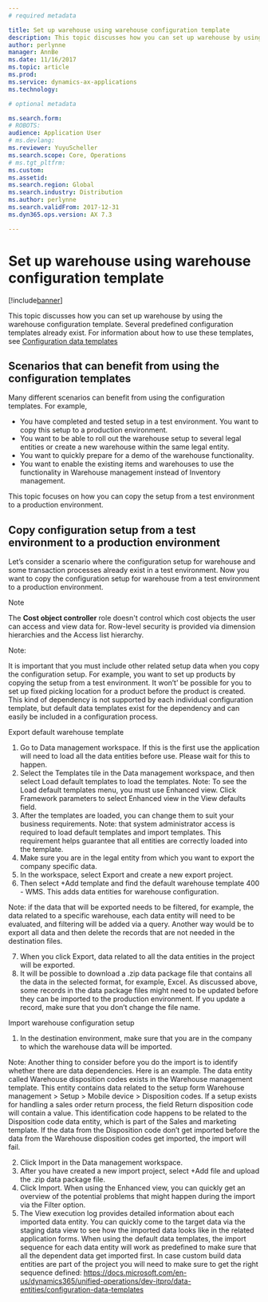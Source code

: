 ```yaml
---
# required metadata

title: Set up warehouse using warehouse configuration template
description: This topic discusses how you can set up warehouse by using the warehouse configuration template.
author: perlynne
manager: AnnBe
ms.date: 11/16/2017
ms.topic: article
ms.prod:
ms.service: dynamics-ax-applications
ms.technology:

# optional metadata

ms.search.form: 
# ROBOTS:
audience: Application User
# ms.devlang:
ms.reviewer: YuyuScheller
ms.search.scope: Core, Operations
# ms.tgt_pltfrm:
ms.custom: 
ms.assetid: 
ms.search.region: Global
ms.search.industry: Distribution
ms.author: perlynne
ms.search.validFrom: 2017-12-31
ms.dyn365.ops.version: AX 7.3

---
```



# Set up warehouse using warehouse configuration template

[!include[banner](../includes/banner.md)]


This topic discusses how you can set up warehouse by using the warehouse configuration template. Several predefined configuration templates already exist. For information about how to 
use these templates, see [Configuration data templates](../../dev-itpro/data-entities/configuration-data-templates.md)

## Scenarios that can benefit from using the configuration templates

Many different scenarios can benefit from using the configuration templates. For example,  

-  You have completed and tested setup in a test environment. You want to copy this setup to a production environment. 
-	 You want to be able to roll out the warehouse setup to several legal entities or create a new warehouse within the same legal entity.
-	 You want to quickly prepare for a demo of the warehouse functionality.
-	 You want to enable the existing items and warehouses to use the functionality in Warehouse management instead of Inventory management.

This topic focuses on how you can copy the setup from a test environment to a production environment. 

## Copy configuration setup from a test environment to a production environment

Let’s consider a scenario where the configuration setup for warehouse and some transaction processes already exist in a test environment. Now you want to copy the configuration setup for warehouse from a test environment to a production environment. 

> [!NOTE]
> The **Cost object controller** role doesn't control which cost objects the user can access and view data for. Row-level security is provided via dimension hierarchies and the Access list hierarchy.


Note: 

It is important that you must include other related setup data when you copy the configuration setup. For example, you want to set up products by copying the setup from a test environment. It won’t’ be possible for you to set up fixed picking location for a product before the product is created. This kind of dependency is not supported by each individual configuration template, but default data templates exist for the dependency and can easily be included in a configuration process.

Export default warehouse template 
1.	Go to Data management workspace. If this is the first use the application will need to load all the data entities before use. Please wait for this to happen.
2.	Select the Templates tile in the Data management workspace, and then select Load default templates to load the templates. Note: To see the Load default templates menu, you must use Enhanced view. Click Framework parameters to select Enhanced view in the View defaults field. 
3.	After the templates are loaded, you can change them to suit your business requirements. Note: that system administrator access is required to load default templates and import templates. This requirement helps guarantee that all entities are correctly loaded into the template.
4.	Make sure you are in the legal entity from which you want to export the company specific data.
5.	In the workspace, select Export and create a new export project. 
6.	Then select +Add template and find the default warehouse template 400 - WMS. This adds data entities for warehouse configuration. 

Note: if the data that will be exported needs to be filtered, for example, the data related to a specific warehouse, each data entity will need to be evaluated, and filtering will be added via a query. Another way would be to export all data and then delete the records that are not needed in the destination files.

7.	When you click Export, data related to all the data entities in the project will be exported. 
8.	It will be possible to download a .zip data package file that contains all the data in the selected format, for example, Excel. As discussed above, some records in the data package files might need to be updated before they can be imported to the production environment. If you update a record, make sure that you don’t change the file name. 

Import warehouse configuration setup
1.	In the destination environment, make sure that you are in the company to which the warehouse data will be imported.

Note: Another thing to consider before you do the import is to identify whether there are data dependencies. Here is an example. The data entity called Warehouse disposition codes exists in the Warehouse management template. This entity contains data related to the setup form Warehouse management > Setup > Mobile device > Disposition codes. If a setup exists for handling a sales order return process, the field Return disposition code will contain a value. This identification code happens to be related to the Disposition code data entity, which is part of the Sales and marketing template. If the data from the Disposition code don’t get imported before the data from the Warehouse disposition codes get imported, the import will fail. 

2.	Click Import in the Data management workspace. 
3.	After you have created a new import project, select +Add file and upload the .zip data package file.
4.	Click Import. When using the Enhanced view, you can quickly get an overview of the potential problems that might happen during the import via the Filter option. 
5.	The View execution log provides detailed information about each imported data entity. You can quickly come to the target data via the staging data view to see how the imported data looks like in the related application forms. When using the default data templates, the import sequence for each data entity will work as predefined to make sure that all the dependent data get imported first. In case custom build data entities are part of the project you will need to make sure to get the right sequence defined: https://docs.microsoft.com/en-us/dynamics365/unified-operations/dev-itpro/data-entities/configuration-data-templates







